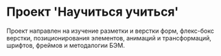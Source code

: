 # Проект 'Научиться учиться'


Проект направлен на изучение разметки и верстки форм, флекс-бокс верстки, позиционирования элементов, анимаций и трансформаций, шрифтов, фреймов и методалогии БЭМ. 

